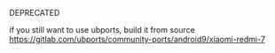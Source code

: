 DEPRECATED

if you still want to use ubports, build it from source https://gitlab.com/ubports/community-ports/android9/xiaomi-redmi-7

